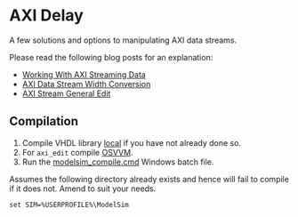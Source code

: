 # AXI Delay

A few solutions and options to manipulating AXI data streams.

Please read the following blog posts for an explanation:

* [Working With AXI Streaming Data](https://blog.abbey1.org.uk/index.php/technology/working-with-axi-streaming-data)
* [AXI Data Stream Width Conversion](https://blog.abbey1.org.uk/index.php/technology/axi-data-stream-width-conversion)
* [AXI Stream General Edit](https://blog.abbey1.org.uk/index.php/technology/axi-stream-general-edit)


## Compilation

1. Compile VHDL library [local](../Local) if you have not already done so.
2. For `axi_edit` compile [OSVVM](../compile_osvvm.cmd).
3. Run the [modelsim_compile.cmd](modelsim_compile.cmd) Windows batch file.

Assumes the following directory already exists and hence will fail to compile if it does not. Amend to suit your needs.

```batch
set SIM=%USERPROFILE%\ModelSim
```
